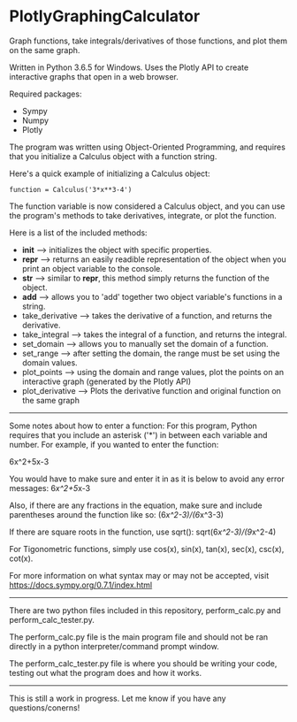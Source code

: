 # PlotlyGraphingCalculator
Graph functions, take integrals/derivatives of those functions, and plot them on the same graph.

Written in Python 3.6.5 for Windows. Uses the Plotly API to create interactive graphs that open in a web browser.

Required packages:
- Sympy
- Numpy
- Plotly

The program was written using Object-Oriented Programming, and requires that you initialize a Calculus object with a function string.

Here's a quick example of initializing a Calculus object:

    function = Calculus('3*x**3-4')

The function variable is now considered a Calculus object, and you can use the program's methods to take derivatives, integrate, or plot the function.

Here is a list of the included methods:
- __init__ --> initializes the object with specific properties.
- __repr__ --> returns an easily readible representation of the object when you print an object variable to the console.
- __str__ --> similar to __repr__, this method simply returns the function of the object.
- __add__ --> allows you to 'add' together two object variable's functions in a string.
- take_derivative --> takes the derivative of a function, and returns the derivative.
- take_integral --> takes the integral of a function, and returns the integral.
- set_domain --> allows you to manually set the domain of a function.
- set_range --> after setting the domain, the range must be set using the domain values.
- plot_points --> using the domain and range values, plot the points on an interactive graph (generated by the Plotly API)
- plot_derivative --> Plots the derivative function and original function on the same graph

********************************************************************************************************************************
Some notes about how to enter a function:
For this program, Python requires that you include an asterisk ('*') in between each variable and number. For example, if you wanted to enter the function:

6x^2+5x-3

You would have to make sure and enter it in as it is below to avoid any error messages: 
6*x^2+5*x-3

Also, if there are any fractions in the equation, make sure and include parentheses around the function like so:
(6*x^2-3)/(6*x^3-3)

If there are square roots in the function, use sqrt():
sqrt(6*x^2-3)/(9*x^2-4)

For Tigonometric functions, simply use cos(x), sin(x), tan(x), sec(x), csc(x), cot(x).

For more information on what syntax may or may not be accepted, visit https://docs.sympy.org/0.7.1/index.html
********************************************************************************************************************************

There are two python files included in this repository, perform_calc.py and perform_calc_tester.py.

The perform_calc.py file is the main program file and should not be ran directly in a python interpreter/command prompt window.

The perform_calc_tester.py file is where you should be writing your code, testing out what the program does and how it works.

********************************************************************************************************************************

This is still a work in progress. Let me know if you have any questions/conerns!
